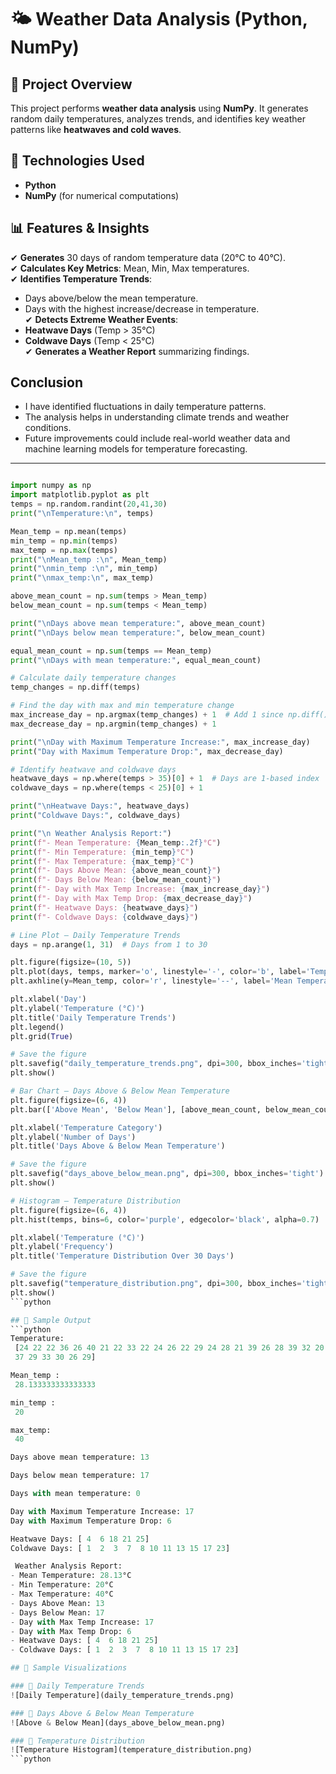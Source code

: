 # 🌤️ Weather Data Analysis (Python, NumPy)

## 📌 Project Overview  
This project performs **weather data analysis** using **NumPy**. It generates random daily temperatures, analyzes trends, and identifies key weather patterns like **heatwaves and cold waves**.  

## 🔧 Technologies Used  
- **Python**  
- **NumPy** (for numerical computations)  

## 📊 Features & Insights  
✔ **Generates** 30 days of random temperature data (20°C to 40°C).  
✔ **Calculates Key Metrics**: Mean, Min, Max temperatures.  
✔ **Identifies Temperature Trends**:  
   - Days above/below the mean temperature.  
   - Days with the highest increase/decrease in temperature.  
✔ **Detects Extreme Weather Events**:  
   - **Heatwave Days** (Temp > 35°C)  
   - **Coldwave Days** (Temp < 25°C)  
✔ **Generates a Weather Report** summarizing findings.  

## Conclusion
-  I have identified fluctuations in daily temperature patterns.
-  The analysis helps in understanding climate trends and weather conditions.
-  Future improvements could include real-world weather data and machine learning models for temperature forecasting.

---

```python

import numpy as np
import matplotlib.pyplot as plt
temps = np.random.randint(20,41,30)
print("\nTemperature:\n", temps)

Mean_temp = np.mean(temps)
min_temp = np.min(temps)
max_temp = np.max(temps)
print("\nMean_temp :\n", Mean_temp)
print("\nmin_temp :\n", min_temp)
print("\nmax_temp:\n", max_temp)

above_mean_count = np.sum(temps > Mean_temp)
below_mean_count = np.sum(temps < Mean_temp)

print("\nDays above mean temperature:", above_mean_count)
print("\nDays below mean temperature:", below_mean_count)

equal_mean_count = np.sum(temps == Mean_temp)
print("\nDays with mean temperature:", equal_mean_count)

# Calculate daily temperature changes
temp_changes = np.diff(temps)

# Find the day with max and min temperature change
max_increase_day = np.argmax(temp_changes) + 1  # Add 1 since np.diff() reduces size by 1
max_decrease_day = np.argmin(temp_changes) + 1

print("\nDay with Maximum Temperature Increase:", max_increase_day)
print("Day with Maximum Temperature Drop:", max_decrease_day)

# Identify heatwave and coldwave days
heatwave_days = np.where(temps > 35)[0] + 1  # Days are 1-based index
coldwave_days = np.where(temps < 25)[0] + 1

print("\nHeatwave Days:", heatwave_days)
print("Coldwave Days:", coldwave_days)

print("\n Weather Analysis Report:")
print(f"- Mean Temperature: {Mean_temp:.2f}°C")
print(f"- Min Temperature: {min_temp}°C")
print(f"- Max Temperature: {max_temp}°C")
print(f"- Days Above Mean: {above_mean_count}")
print(f"- Days Below Mean: {below_mean_count}")
print(f"- Day with Max Temp Increase: {max_increase_day}")
print(f"- Day with Max Temp Drop: {max_decrease_day}")
print(f"- Heatwave Days: {heatwave_days}")
print(f"- Coldwave Days: {coldwave_days}")

# Line Plot – Daily Temperature Trends
days = np.arange(1, 31)  # Days from 1 to 30

plt.figure(figsize=(10, 5))
plt.plot(days, temps, marker='o', linestyle='-', color='b', label='Temperature')
plt.axhline(y=Mean_temp, color='r', linestyle='--', label='Mean Temperature')

plt.xlabel('Day')
plt.ylabel('Temperature (°C)')
plt.title('Daily Temperature Trends')
plt.legend()
plt.grid(True)

# Save the figure
plt.savefig("daily_temperature_trends.png", dpi=300, bbox_inches='tight')
plt.show()

# Bar Chart – Days Above & Below Mean Temperature
plt.figure(figsize=(6, 4))
plt.bar(['Above Mean', 'Below Mean'], [above_mean_count, below_mean_count], color=['green', 'red'])

plt.xlabel('Temperature Category')
plt.ylabel('Number of Days')
plt.title('Days Above & Below Mean Temperature')

# Save the figure
plt.savefig("days_above_below_mean.png", dpi=300, bbox_inches='tight')
plt.show()

# Histogram – Temperature Distribution
plt.figure(figsize=(6, 4))
plt.hist(temps, bins=6, color='purple', edgecolor='black', alpha=0.7)

plt.xlabel('Temperature (°C)')
plt.ylabel('Frequency')
plt.title('Temperature Distribution Over 30 Days')

# Save the figure
plt.savefig("temperature_distribution.png", dpi=300, bbox_inches='tight')
plt.show()
```python

## 📸 Sample Output  
```python
Temperature:
 [24 22 22 36 26 40 21 22 33 22 24 26 22 29 24 28 21 39 26 28 39 32 20 34
 37 29 33 30 26 29]

Mean_temp :
 28.133333333333333

min_temp :
 20

max_temp:
 40

Days above mean temperature: 13

Days below mean temperature: 17

Days with mean temperature: 0

Day with Maximum Temperature Increase: 17
Day with Maximum Temperature Drop: 6

Heatwave Days: [ 4  6 18 21 25]
Coldwave Days: [ 1  2  3  7  8 10 11 13 15 17 23]

 Weather Analysis Report:
- Mean Temperature: 28.13°C
- Min Temperature: 20°C
- Max Temperature: 40°C
- Days Above Mean: 13
- Days Below Mean: 17
- Day with Max Temp Increase: 17
- Day with Max Temp Drop: 6
- Heatwave Days: [ 4  6 18 21 25]
- Coldwave Days: [ 1  2  3  7  8 10 11 13 15 17 23]

## 📸 Sample Visualizations  

### 🔹 Daily Temperature Trends  
![Daily Temperature](daily_temperature_trends.png)  

### 🔹 Days Above & Below Mean Temperature  
![Above & Below Mean](days_above_below_mean.png)  

### 🔹 Temperature Distribution  
![Temperature Histogram](temperature_distribution.png)  
```python

